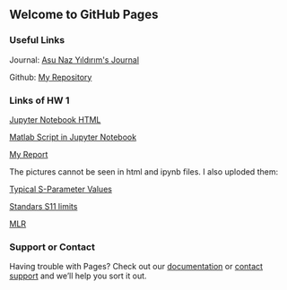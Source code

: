 ## Welcome to GitHub Pages

### Useful Links

Journal: [Asu Naz Yıldırım's Journal](https://bu-ie-582.github.io/fall-24-asunazyildirim/) 

Github: [My Repository](https://github.com/BU-IE-582/fall-24-asunazyildirim)

### Links of HW 1

[Jupyter Notebook HTML](https://bu-ie-582.github.io/fall-24-asunazyildirim/HW%201/HW1_AsuNazY%C4%B1ld%C4%B1r%C4%B1m.html)

[Matlab Script in Jupyter Notebook](https://github.com/BU-IE-582/fall-24-asunazyildirim/blob/main/HW%201/HW1_AsuNazY%C4%B1ld%C4%B1r%C4%B1m.ipynb)

[My Report](https://bu-ie-582.github.io/fall-24-asunazyildirim/HW%201/HW1%20Asu%20Naz%20Y%C4%B1ld%C4%B1r%C4%B1m.pdf)

The pictures cannot be seen in html and ipynb files. I also uploded them:

[Typical S-Parameter Values](https://bu-ie-582.github.io/fall-24-asunazyildirim/HW%201/s-parameter%20value.png)

[Standars S11 limits](https://bu-ie-582.github.io/fall-24-asunazyildirim/HW%201/ideal.png)

[MLR](https://bu-ie-582.github.io/fall-24-asunazyildirim/HW%201/MLR%20code.png)




### Support or Contact

Having trouble with Pages? Check out our [documentation](https://docs.github.com/categories/github-pages-basics/) or [contact support](https://support.github.com/contact) and we’ll help you sort it out.
